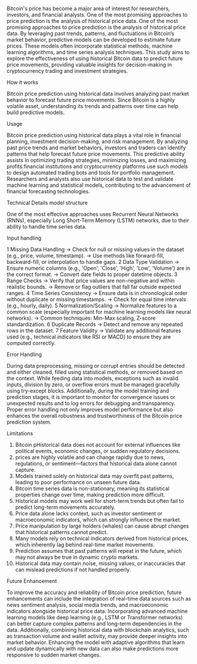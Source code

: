 Bitcoin's price has become a major area of interest for researchers, investors, and financial analysts. One of the most promising approaches to price prediction is the analysis of historical price data.
One of the most promising approaches to price prediction is the analysis of historical price data. By leveraging past trends, patterns, and fluctuations in Bitcoin’s market behavior, predictive models can be developed to estimate future prices. These models often incorporate statistical methods, machine learning algorithms, and time series analysis techniques. This study aims to explore the effectiveness of using historical Bitcoin data to predict future price movements, providing valuable insights for decision-making in cryptocurrency trading and investment strategies.

How it works

Bitcoin price prediction using historical data involves analyzing past market behavior to forecast future price movements. Since Bitcoin is a highly volatile asset, understanding its trends and patterns over time can help build predictive models.

Usage

Bitcoin price prediction using historical data plays a vital role in financial planning, investment decision-making, and risk management. By analyzing past price trends and market behaviors, investors and traders can identify patterns that help forecast future price movements. This predictive ability assists in optimizing trading strategies, minimizing losses, and maximizing profits.financial institutions and cryptocurrency platforms use such models to design automated trading bots and tools for portfolio management. Researchers and analysts also use historical data to test and validate machine learning and statistical models, contributing to the advancement of financial forecasting technologies. 

Technical Details model structure

One of the most effective approaches uses Recurrent Neural Networks (RNNs), especially Long Short-Term Memory (LSTM) networks, due to their ability to handle time series data. 

Input handling

1  Missing Data Handling
  -> Check for null or missing values in the dataset (e.g., price, volume, timestamp).
  -> Use methods like forward-fill, backward-fill, or interpolation to handle gaps.
2  Data Type Validation
   -> Ensure numeric columns (e.g., 'Open', 'Close', 'High', 'Low', 'Volume') are in the correct format.
   -> Convert date fields to proper datetime objects.
3  Range Checks
   -> Verify that price values are non-negative and within realistic bounds.
   -> Remove or flag outliers that fall far outside expected ranges.
4  Time Series Consistency
   -> Ensure data is in chronological order without duplicate or missing timestamps.
   -> Check for equal time intervals (e.g., hourly, daily).
5  Normalization/Scaling
   -> Normalize features to a common scale (especially important for machine learning models like neural networks).
   -> Common techniques: Min-Max scaling, Z-score standardization.
6  Duplicate Records
   -> Detect and remove any repeated rows in the dataset.
7  Feature Validity
   -> Validate any additional features used (e.g., technical indicators like RSI or MACD) to ensure they are computed correctly.

Error Handling

During data preprocessing, missing or corrupt entries should be detected and either cleaned, filled using statistical methods, or removed based on the context. While feeding data into models, exceptions such as invalid inputs, division by zero, or overflow errors must be managed gracefully using try-except blocks. Additionally, during the model training and prediction stages, it is important to monitor for convergence issues or unexpected results and to log errors for debugging and transparency. Proper error handling not only improves model performance but also enhances the overall robustness and trustworthiness of the Bitcoin price prediction system.

Limitations

1. Bitcoin pHistorical data does not account for external influences like political events, economic changes, or sudden regulatory decisions.
2. prices are highly volatile and can change rapidly due to news, regulations, or sentiment—factors that historical data alone cannot capture.
3. Models trained solely on historical data may overfit past patterns, leading to poor performance on unseen future data.
4. Bitcoin time series data is non-stationary, meaning its statistical properties change over time, making prediction more difficult.
5. Historical models may work well for short-term trends but often fail to predict long-term movements accurately.
6. Price data alone lacks context, such as investor sentiment or macroeconomic indicators, which can strongly influence the market.
7. Price manipulation by large holders (whales) can cause abrupt changes that historical patterns cannot predict.
8. Many models rely on technical indicators derived from historical prices, which inherently lag behind real-time market movements.
9. Prediction assumes that past patterns will repeat in the future, which may not always be true in dynamic crypto markets.
10. Historical data may contain noise, missing values, or inaccuracies that can mislead predictions if not handled properly.

Future Enhancement

To improve the accuracy and reliability of Bitcoin price prediction, future enhancements can include the integration of real-time data sources such as news sentiment analysis, social media trends, and macroeconomic indicators alongside historical price data. Incorporating advanced machine learning models like deep learning (e.g., LSTM or Transformer networks) can better capture complex patterns and long-term dependencies in the data. Additionally, combining historical data with blockchain analytics, such as transaction volume and wallet activity, may provide deeper insights into market behavior. Enhancing the model with adaptive algorithms that learn and update dynamically with new data can also make predictions more responsive to sudden market changes. 




